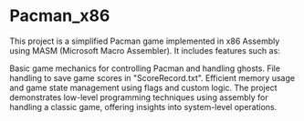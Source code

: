 # Pacman_x86
This project is a simplified Pacman game implemented in x86 Assembly using MASM (Microsoft Macro Assembler). It includes features such as:

Basic game mechanics for controlling Pacman and handling ghosts.
File handling to save game scores in "ScoreRecord.txt".
Efficient memory usage and game state management using flags and custom logic.
The project demonstrates low-level programming techniques using assembly for handling a classic game, offering insights into system-level operations. ​

